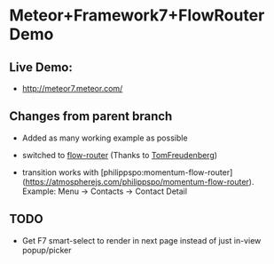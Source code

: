 # Meteor+Framework7+FlowRouter Demo

## Live Demo: 

- http://meteor7.meteor.com/

## Changes from parent branch

- Added as many working example as possible

- switched to [flow-router](https://atmospherejs.com/kadira/flow-router) (Thanks to [TomFreudenberg](https://github.com/TomFreudenberg))
- transition works with [philippspo:momentum-flow-router] (https://atmospherejs.com/philippspo/momentum-flow-router). Example: Menu -> Contacts -> Contact Detail

## TODO

- Get F7 smart-select to render in next page instead of just in-view popup/picker

